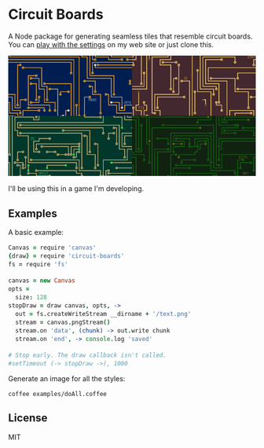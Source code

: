 # Circuit Boards

A Node package for generating seamless tiles that resemble circuit boards. You
can [play with the settings][site] on my web site or just clone this.

![circuit boards screenshot](screenshot.png)

I'll be using this in a game I'm developing.

## Examples

A basic example:

```coffeescript
Canvas = require 'canvas'
{draw} = require 'circuit-boards'
fs = require 'fs'

canvas = new Canvas
opts =
  size: 128
stopDraw = draw canvas, opts, ->
  out = fs.createWriteStream __dirname + '/text.png'
  stream = canvas.pngStream()
  stream.on 'data', (chunk) -> out.write chunk
  stream.on 'end', -> console.log 'saved'

# Stop early. The draw callback isn't called.
#setTimeout (-> stopDraw ->), 1000
```

Generate an image for all the styles:

    coffee examples/doAll.coffee

## License

MIT

[site]: http://nechifor.net/circuits
